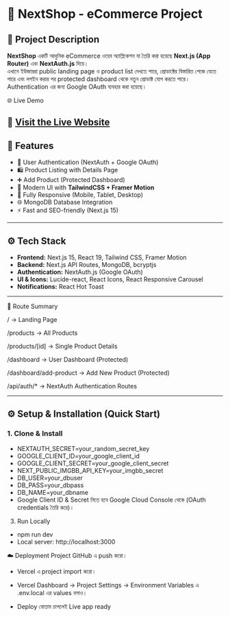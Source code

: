 # 🛒 NextShop - eCommerce Project

## 📌 Project Description
**NextShop** একটি আধুনিক eCommerce ওয়েব অ্যাপ্লিকেশন যা তৈরি করা হয়েছে **Next.js (App Router)** এবং **NextAuth.js** দিয়ে।  
এখানে ইউজাররা public landing page ও product list দেখতে পারে, প্রোডাক্টের বিস্তারিত পেজে যেতে পারে এবং লগইন করার পর protected dashboard থেকে নতুন প্রোডাক্ট যোগ করতে পারে।  
Authentication এর জন্য Google OAuth ব্যবহার করা হয়েছে।  


🌐 Live Demo

🔗 [Visit the Live Website](https://e-commerse-project-ruddy.vercel.app/)
---

## 🚀 Features
- 🔐 User Authentication (NextAuth + Google OAuth)
- 🛍️ Product Listing with Details Page
- ➕ Add Product (Protected Dashboard)
- 🎨 Modern UI with **TailwindCSS + Framer Motion**
- 📱 Fully Responsive (Mobile, Tablet, Desktop)
- 🌐 MongoDB Database Integration
- ⚡ Fast and SEO-friendly (Next.js 15)

---

## ⚙️ Tech Stack
- **Frontend:** Next.js 15, React 19, Tailwind CSS, Framer Motion  
- **Backend:** Next.js API Routes, MongoDB, bcryptjs  
- **Authentication:** NextAuth.js (Google OAuth)  
- **UI & Icons:** Lucide-react, React Icons, React Responsive Carousel  
- **Notifications:** React Hot Toast  

---
🧭 Route Summary

/ → Landing Page

/products → All Products

/products/[id] → Single Product Details

/dashboard → User Dashboard (Protected)

/dashboard/add-product → Add New Product (Protected)

/api/auth/* → NextAuth Authentication Routes


---

##
## ⚙️ Setup & Installation (Quick Start)


### 1. Clone & Install

- NEXTAUTH_SECRET=your_random_secret_key
- GOOGLE_CLIENT_ID=your_google_client_id
- GOOGLE_CLIENT_SECRET=your_google_client_secret
- NEXT_PUBLIC_IMGBB_API_KEY=your_imgbb_secret
- DB_USER=your_dbuser
- DB_PASS=your_dbpass
- DB_NAME=your_dbname
- Google Client ID & Secret নিতে হবে Google Cloud Console থেকে (OAuth credentials তৈরি করে)।

3. Run Locally

- npm run dev
- Local server: http://localhost:3000

☁️ Deployment
Project GitHub এ push করো।

- Vercel এ project import করো।

- Vercel Dashboard → Project Settings → Environment Variables এ .env.local এর values বসাও।

- Deploy বোতাম চাপলেই Live app ready 


